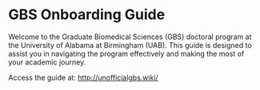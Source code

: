 # GBS Onboarding Guide

Welcome to the Graduate Biomedical Sciences (GBS) doctoral program at the University of Alabama at Birmingham (UAB). This guide is designed to assist you in navigating the program effectively and making the most of your academic journey.

Access the guide at: http://unofficialgbs.wiki/